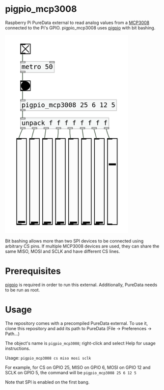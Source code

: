 # pigpio_mcp3008
Raspberry Pi PureData external to read analog values from a [MCP3008](https://www.microchip.com/en-us/product/MCP3008) connected to the Pi's GPIO. pigpio_mcp3008 uses [pigpio](https://abyz.me.uk/rpi/pigpio/) with bit bashing.

<img src="images/pigpio_mcp3008.png" alt="Sample usage" width="400"/>

Bit bashing allows more than two SPI devices to be connected using arbitrary CS pins. If multiple MCP3008 devices are used, they can share the same MISO, MOSI and
SCLK and have different CS lines. 

# Prerequisites

[pigpio](https://abyz.me.uk/rpi/pigpio/) is required in order to run this external. Additionally, PureData needs to be run as root.

# Usage

The repository comes with a precompiled PureData external. To use it, clone this repository and add its path to PureData (File -> Preferences -> Path...)

The object's name is `pigpio_mcp3008`; right-click and select Help for usage instructions.

Usage: `pigpio_mcp3008 cs miso mosi sclk`

For example, for CS on GPIO 25, MISO on GPIO 6, MOSI on GPIO 12 and SCLK on GPIO 5, the command will be `pigpio_mcp3008 25 6 12 5`

Note that SPI is enabled on the first bang.

